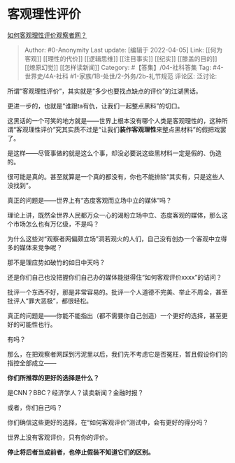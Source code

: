 # 客观理性评价
[如何客观理性评价观察者网？](https://www.zhihu.com/question/388825871/answer/2424479759)

> Author: #0-Anonymity
> Last update: [编辑于 2022-04-05]
> Link: [[何为客观]] [[理性的代价]] [[逻辑思维]] [[注目事实]] [[纪实]] [[膝盖的目的]] [[燎原幻觉]] [[怎样读新闻]]
> Category: #【答集】/04-社科答集
> Tag: #4-世界史/4A-社科 #1-家族/1B-处世/2-外务/2b-礼节规范 
> 评论区:
> 泛讨论:

所谓“客观理性评价”，其实就是“多少也要找点缺点的评价”的江湖黑话。

更进一步的，也就是“谁跟ta有仇，让我们一起整点黑料”的切口。

这黑话的一个可笑的地方就是——世界上根本没有哪个人类是客观理性的，这种所谓“客观理性评价”究其实质不过是“让我们**装作客观理性**来整点黑材料”的假把戏罢了。

是这样——尽管事做的就是这么个事，却没必要说这些黑材料一定是假的、伪造的。

很可能是真的。甚至就算是一个真的都没有，你也不能排除“其实有，只是这些人没找到”。

真正的问题是——世界上有“态度客观而立场中立的媒体”吗？

理论上讲，既然全世界人民都万众一心的渴盼立场中立、态度客观的媒体，那么这个市场怎么也有万亿级，不是吗？

为什么这些对“观察者网偏颇立场”洞若观火的人们，自己没有创办一个客观中立得多的媒体来竞争呢？

那不是理应势如破竹的如日中天吗？

还是你们自己也没把握你们自己办的媒体能挺得住“如何客观评价xxxx”的诘问？

批评一个东西不好，那是非常容易的。批评一个人道德不完美、举止不周全，甚至批评人“罪大恶极”，都很轻松。

真正的问题是——你能不能指出（都不需要你自己创造）一个更好的选择，甚至更好的可能性也行。

有吗？

那么，在把观察者网踩到污泥里以后，我们先不考虑它是否冤枉，暂且假设你们的指控全部成立——

**你们所推荐的更好的选择是什么？**

是CNN？BBC？经济学人？读卖新闻？金融时报？

或者，你们自己吗？

你们确信这些更好的选择，在“如何客观评价”测试中，会有更好的得分吗？

世界上没有客观评价，只有你的评价。

**停止将后者当成前者，也停止假装不知道它们的区别。**
